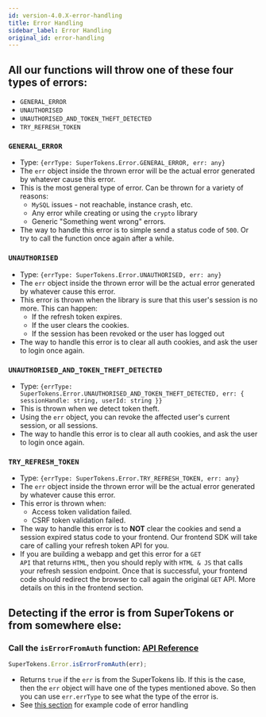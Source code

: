 ```yaml
---
id: version-4.0.X-error-handling
title: Error Handling
sidebar_label: Error Handling
original_id: error-handling
---
```


## All our functions will throw one of these four types of errors:

- ```GENERAL_ERROR```
- ```UNAUTHORISED```
- ```UNAUTHORISED_AND_TOKEN_THEFT_DETECTED```
- ```TRY_REFRESH_TOKEN```

### ```GENERAL_ERROR```
- Type: ```{errType: SuperTokens.Error.GENERAL_ERROR, err: any}```
- The ```err``` object inside the thrown error will be the actual error generated by whatever cause this error.
- This is the most general type of error. Can be thrown for a variety of reasons:
    - ```MySQL``` issues - not reachable, instance crash, etc.
    - Any error while creating or using the ```crypto``` library
    - Generic "Something went wrong" errors.
- The way to handle this error is to simple send a status code of ```500```. Or try to call the function once again after a while.

### ```UNAUTHORISED```
- Type: ```{errType: SuperTokens.Error.UNAUTHORISED, err: any}```
- The ```err``` object inside the thrown error will be the actual error generated by whatever cause this error.
- This error is thrown when the library is sure that this user's session is no more. This can happen:
    - If the refresh token expires.
    - If the user clears the cookies.
    - If the session has been revoked or the user has logged out
- The way to handle this error is to <span class="highlighted-text">clear all auth cookies</span>, and ask the user to login once again.

### ```UNAUTHORISED_AND_TOKEN_THEFT_DETECTED```
- Type: ```{errType: SuperTokens.Error.UNAUTHORISED_AND_TOKEN_THEFT_DETECTED, err: { sessionHandle: string, userId: string }}```
- This is thrown when we detect token theft.
- Using the ```err``` object, you can revoke the affected user's current session, or all sessions.
- The way to handle this error is to <span class="highlighted-text">clear all auth cookies</span>, and ask the user to login once again.

### ```TRY_REFRESH_TOKEN```
- Type: ```{errType: SuperTokens.Error.TRY_REFRESH_TOKEN, err: any}```
- The ```err``` object inside the thrown error will be the actual error generated by whatever cause this error.
- This error is thrown when:
    - Access token validation failed.
    - CSRF token validation failed.
- The way to handle this error is to <span class="highlighted-text"><b>NOT</b> clear the cookies</span> and send a session expired status code to your frontend. Our frontend SDK will take care of calling your refresh token API for you.
- If you are building a webapp and get this error for a <code>GET API</code> that returns <code>HTML</code>, then you should reply with  <code>HTML & JS</code> that calls your refresh session endpoint. Once that is successful, your frontend code should redirect the browser to call again the original <code>GET</code> API. More details on this in the frontend section.

## Detecting if the error is from SuperTokens or from somewhere else:
### Call the ```isErrorFromAuth``` function: [API Reference](api-reference#iserrorfromautherr)
```js
SuperTokens.Error.isErrorFromAuth(err);
```
- Returns ```true``` if the ```err``` is from the SuperTokens lib. If this is the case, then the ```err``` object will have one of the types mentioned above. So then you can use ```err.errType``` to see what the type of the error is.
- See [this section](usage-with-express/verify-session#example-code) for example code of error handling
